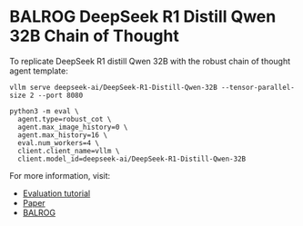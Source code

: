 # BALROG DeepSeek R1 Distill Qwen 32B Chain of Thought
To replicate DeepSeek R1 distill Qwen 32B with the robust chain of thought agent template:

```
vllm serve deepseek-ai/DeepSeek-R1-Distill-Qwen-32B --tensor-parallel-size 2 --port 8080

python3 -m eval \
  agent.type=robust_cot \
  agent.max_image_history=0 \
  agent.max_history=16 \
  eval.num_workers=4 \
  client.client_name=vllm \
  client.model_id=deepseek-ai/DeepSeek-R1-Distill-Qwen-32B
```

For more information, visit:

- [Evaluation tutorial](https://github.com/balrog-ai/BALROG/blob/main/docs/evaluation.md)
- [Paper](https://arxiv.org/abs/2411.13543)
- [BALROG](https://balrogai.com)